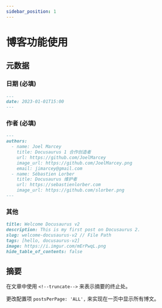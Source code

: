 ```yaml
---
sidebar_position: 1
---
```

# 博客功能使用

## 元数据

### 日期 (必填)

```markdown
---
date: 2023-01-01T15:00
---
```

### 作者 (必填)

```markdown
---
authors:
  - name: Joel Marcey
    title: Docusaurus 1 合作创造者
    url: https://github.com/JoelMarcey
    image_url: https://github.com/JoelMarcey.png
    email: jimarcey@gmail.com
  - name: Sébastien Lorber
    title: Docusaurus 维护者
    url: https://sebastienlorber.com
    image_url: https://github.com/slorber.png
---
```

### 其他

```markdown
title: Welcome Docusaurus v2
description: This is my first post on Docusaurus 2.
slug: welcome-docusaurus-v2 // File Path
tags: [hello, docusaurus-v2]
image: https://i.imgur.com/mErPwqL.png
hide_table_of_contents: false
```

## 摘要

在文章中使用 `<!--truncate-->` 来表示摘要的终止处。

更改配置项 `postsPerPage: 'ALL',` 来实现在一页中显示所有博文。